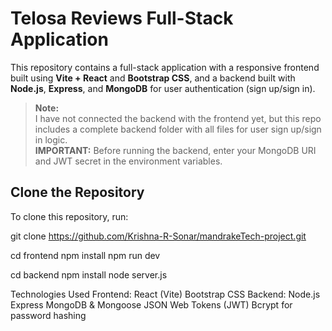 # Telosa Reviews Full-Stack Application

This repository contains a full-stack application with a responsive frontend built using **Vite + React** and **Bootstrap CSS**, and a backend built with **Node.js**, **Express**, and **MongoDB** for user authentication (sign up/sign in).

> **Note:**  
> I have not connected the backend with the frontend yet, but this repo includes a complete backend folder with all files for user sign up/sign in logic.  
> **IMPORTANT:** Before running the backend, enter your MongoDB URI and JWT secret in the environment variables.

## Clone the Repository

To clone this repository, run:

git clone https://github.com/Krishna-R-Sonar/mandrakeTech-project.git

cd frontend
npm install
npm run dev

cd backend
npm install
node server.js

Technologies Used
Frontend:
React (Vite)
Bootstrap CSS
Backend:
Node.js
Express
MongoDB & Mongoose
JSON Web Tokens (JWT)
Bcrypt for password hashing
